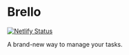# Brello

[![Netlify Status](https://api.netlify.com/api/v1/badges/c9a5f79c-3b78-4998-b02d-1224d1d6251b/deploy-status)](https://app.netlify.com/sites/dev-brello-olegbrony/deploys)

A brand-new way to manage your tasks.

